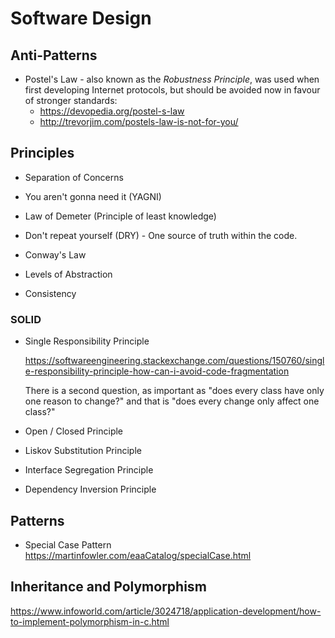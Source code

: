 # Software Design

## Anti-Patterns

 - Postel's Law - also known as the *Robustness Principle*, was used when first developing Internet protocols, but should be avoided now in favour of stronger standards:
   - https://devopedia.org/postel-s-law
   - http://trevorjim.com/postels-law-is-not-for-you/

## Principles

 - Separation of Concerns
 
 - You aren't gonna need it (YAGNI)

 - Law of Demeter (Principle of least knowledge)
 
 - Don't repeat yourself (DRY) - One source of truth within the code.
 
 - Conway's Law
 
 - Levels of Abstraction
 
 - Consistency
 
### SOLID

 - Single Responsibility Principle
 
   https://softwareengineering.stackexchange.com/questions/150760/single-responsibility-principle-how-can-i-avoid-code-fragmentation
   
   There is a second question, as important as "does every class have only one reason to change?" and that is "does every change only affect one class?"
 
 - Open / Closed Principle
 
 - Liskov Substitution Principle
 
 - Interface Segregation Principle
 
 - Dependency Inversion Principle

## Patterns

 - Special Case Pattern
 https://martinfowler.com/eaaCatalog/specialCase.html


## Inheritance and Polymorphism

https://www.infoworld.com/article/3024718/application-development/how-to-implement-polymorphism-in-c.html
